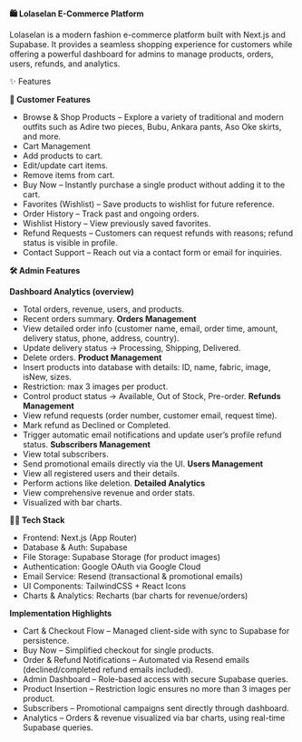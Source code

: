**🛍️ Lolaselan E-Commerce Platform**

Lolaselan is a modern fashion e-commerce platform built with Next.js and Supabase.
It provides a seamless shopping experience for customers while offering a powerful dashboard for admins to manage products, orders, users, refunds, and analytics.

✨ Features

**🛒 Customer Features**
  - Browse & Shop Products – Explore a variety of traditional and modern outfits such as Adire two pieces, Bubu, Ankara pants, Aso Oke skirts, and more.
  - Cart Management
  - Add products to cart.
  - Edit/update cart items.
  - Remove items from cart.
  - Buy Now – Instantly purchase a single product without adding it to the cart.
  - Favorites (Wishlist) – Save products to wishlist for future reference.
  - Order History – Track past and ongoing orders.
  - Wishlist History – View previously saved favorites.
  - Refund Requests – Customers can request refunds with reasons; refund status is visible in profile.
  - Contact Support – Reach out via a contact form or email for inquiries.
    

**🛠️ Admin Features**

**Dashboard Analytics (overview)**
  - Total orders, revenue, users, and products.
  - Recent orders summary.
**Orders Management**
  - View detailed order info (customer name, email, order time, amount, delivery status, phone, address, country).
  - Update delivery status → Processing, Shipping, Delivered.
  - Delete orders.
**Product Management**
  - Insert products into database with details: ID, name, fabric, image, isNew, sizes.
  - Restriction: max 3 images per product.
  - Control product status → Available, Out of Stock, Pre-order.
**Refunds Management**
  - View refund requests (order number, customer email, request time).
  - Mark refund as Declined or Completed.
  - Trigger automatic email notifications and update user’s profile refund status.
**Subscribers Management**
  - View total subscribers.
  - Send promotional emails directly via the UI.
**Users Management**
  - View all registered users and their details.
  - Perform actions like deletion.
**Detailed Analytics**
  - View comprehensive revenue and order stats.
  - Visualized with bar charts.
    

**🧑‍💻 Tech Stack**

  - Frontend: Next.js (App Router)
  - Database & Auth: Supabase
  - File Storage: Supabase Storage (for product images)
  - Authentication: Google OAuth via Google Cloud
  - Email Service: Resend (transactional & promotional emails)
  - UI Components: TailwindCSS + React Icons
  - Charts & Analytics: Recharts (bar charts for revenue/orders)

**Implementation Highlights**

  - Cart & Checkout Flow – Managed client-side with sync to Supabase for persistence.
  - Buy Now – Simplified checkout for single products.
  - Order & Refund Notifications – Automated via Resend emails (declined/completed refund emails included).
  - Admin Dashboard – Role-based access with secure Supabase queries.
  - Product Insertion – Restriction logic ensures no more than 3 images per product.
  - Subscribers – Promotional campaigns sent directly through dashboard.
  - Analytics – Orders & revenue visualized via bar charts, using real-time Supabase queries.
